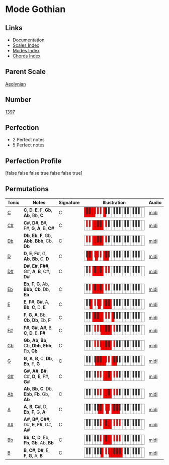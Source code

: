 # Mode Gothian

## Links

- [Documentation](index.md)
- [Scales Index](Scales.md)
- [Modes Index](Modes.md)
- [Chords Index](Chords.md)

## Parent Scale

[Aeolynian](ScaleAeolynian.md)

## Number

[1397](https://ianring.com/musictheory/scales/1397)

## Perfection

- 2 Perfect notes
- 5 Perfect notes

## Perfection Profile

[false false false true false false true]

## Permutations

| Tonic | Notes | Signature | Illustration | Audio |
|-------|-------|-----------|--------------|-------|
| [C](ModeCNaturalGothian.md) | **C**, **D**, **E**, F, **Gb**, **Ab**, Bb, **C** | C | ![CNaturalGothian](ModeCNaturalGothian.png) | [midi](https://github.com/edipermadi/music/blob/main/docs/ModeCNaturalGothian.mid?raw=true) |
| [C#](ModeCSharpGothian.md) | **C#**, **D#**, **E#**, F#, **G**, **A**, B, **C#** | C | ![CSharpGothian](ModeCSharpGothian.png) | [midi](https://github.com/edipermadi/music/blob/main/docs/ModeCSharpGothian.mid?raw=true) |
| [Db](ModeDFlatGothian.md) | **Db**, **Eb**, **F**, Gb, **Abb**, **Bbb**, Cb, **Db** | C | ![DFlatGothian](ModeDFlatGothian.png) | [midi](https://github.com/edipermadi/music/blob/main/docs/ModeDFlatGothian.mid?raw=true) |
| [D](ModeDNaturalGothian.md) | **D**, **E**, **F#**, G, **Ab**, **Bb**, C, **D** | C | ![DNaturalGothian](ModeDNaturalGothian.png) | [midi](https://github.com/edipermadi/music/blob/main/docs/ModeDNaturalGothian.mid?raw=true) |
| [D#](ModeDSharpGothian.md) | **D#**, **E#**, **F##**, G#, **A**, **B**, C#, **D#** | C | ![DSharpGothian](ModeDSharpGothian.png) | [midi](https://github.com/edipermadi/music/blob/main/docs/ModeDSharpGothian.mid?raw=true) |
| [Eb](ModeEFlatGothian.md) | **Eb**, **F**, **G**, Ab, **Bbb**, **Cb**, Db, **Eb** | C | ![EFlatGothian](ModeEFlatGothian.png) | [midi](https://github.com/edipermadi/music/blob/main/docs/ModeEFlatGothian.mid?raw=true) |
| [E](ModeENaturalGothian.md) | **E**, **F#**, **G#**, A, **Bb**, **C**, D, **E** | C | ![ENaturalGothian](ModeENaturalGothian.png) | [midi](https://github.com/edipermadi/music/blob/main/docs/ModeENaturalGothian.mid?raw=true) |
| [F](ModeFNaturalGothian.md) | **F**, **G**, **A**, Bb, **Cb**, **Db**, Eb, **F** | C | ![FNaturalGothian](ModeFNaturalGothian.png) | [midi](https://github.com/edipermadi/music/blob/main/docs/ModeFNaturalGothian.mid?raw=true) |
| [F#](ModeFSharpGothian.md) | **F#**, **G#**, **A#**, B, **C**, **D**, E, **F#** | C | ![FSharpGothian](ModeFSharpGothian.png) | [midi](https://github.com/edipermadi/music/blob/main/docs/ModeFSharpGothian.mid?raw=true) |
| [Gb](ModeGFlatGothian.md) | **Gb**, **Ab**, **Bb**, Cb, **Dbb**, **Ebb**, Fb, **Gb** | C | ![GFlatGothian](ModeGFlatGothian.png) | [midi](https://github.com/edipermadi/music/blob/main/docs/ModeGFlatGothian.mid?raw=true) |
| [G](ModeGNaturalGothian.md) | **G**, **A**, **B**, C, **Db**, **Eb**, F, **G** | C | ![GNaturalGothian](ModeGNaturalGothian.png) | [midi](https://github.com/edipermadi/music/blob/main/docs/ModeGNaturalGothian.mid?raw=true) |
| [G#](ModeGSharpGothian.md) | **G#**, **A#**, **B#**, C#, **D**, **E**, F#, **G#** | C | ![GSharpGothian](ModeGSharpGothian.png) | [midi](https://github.com/edipermadi/music/blob/main/docs/ModeGSharpGothian.mid?raw=true) |
| [Ab](ModeAFlatGothian.md) | **Ab**, **Bb**, **C**, Db, **Ebb**, **Fb**, Gb, **Ab** | C | ![AFlatGothian](ModeAFlatGothian.png) | [midi](https://github.com/edipermadi/music/blob/main/docs/ModeAFlatGothian.mid?raw=true) |
| [A](ModeANaturalGothian.md) | **A**, **B**, **C#**, D, **Eb**, **F**, G, **A** | C | ![ANaturalGothian](ModeANaturalGothian.png) | [midi](https://github.com/edipermadi/music/blob/main/docs/ModeANaturalGothian.mid?raw=true) |
| [A#](ModeASharpGothian.md) | **A#**, **B#**, **C##**, D#, **E**, **F#**, G#, **A#** | C | ![ASharpGothian](ModeASharpGothian.png) | [midi](https://github.com/edipermadi/music/blob/main/docs/ModeASharpGothian.mid?raw=true) |
| [Bb](ModeBFlatGothian.md) | **Bb**, **C**, **D**, Eb, **Fb**, **Gb**, Ab, **Bb** | C | ![BFlatGothian](ModeBFlatGothian.png) | [midi](https://github.com/edipermadi/music/blob/main/docs/ModeBFlatGothian.mid?raw=true) |
| [B](ModeBNaturalGothian.md) | **B**, **C#**, **D#**, E, **F**, **G**, A, **B** | C | ![BNaturalGothian](ModeBNaturalGothian.png) | [midi](https://github.com/edipermadi/music/blob/main/docs/ModeBNaturalGothian.mid?raw=true) |
